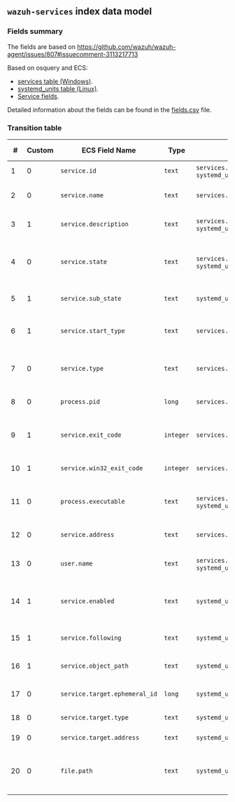 ## `wazuh-services` index data model

### Fields summary

The fields are based on https://github.com/wazuh/wazuh-agent/issues/807#issuecomment-3113217713

Based on osquery and ECS:

- [services table (Windows)](https://osquery.io/schema/5.16.0/#services).
- [systemd_units table (Linux)](https://osquery.io/schema/5.16.0/#systemd_units).
- [Service fields](https://www.elastic.co/docs/reference/ecs/ecs-service).

Detailed information about the fields can be found in the [fields.csv](fields.csv) file.

### Transition table

| #   | Custom | ECS Field Name                | Type      | Source                                               | OS Availability | Description                                              |
| --- | ------ | ----------------------------- | --------- | ---------------------------------------------------- | --------------- | -------------------------------------------------------- |
| 1   | 0      | `service.id`                  | `text`    | `services.name` / `systemd_units.id`                 | Windows / Linux | Service or unit name                                     |
| 2   | 0      | `service.name`                | `text`    | `services.display_name`                              | Windows         | Display name of the service                              |
| 3   | 1      | `service.description`         | `text`    | `services.description` / `systemd_units.description` | Windows / Linux | Description of the service/unit                          |
| 4   | 0      | `service.state`               | `text`    | `services.status` / `systemd_units.active_state`     | Windows / Linux | Current state: `RUNNING`, `STOPPED`, `active`, etc.      |
| 5   | 1      | `service.sub_state`           | `text`    | `systemd_units.sub_state`                            | Linux           | Low-level `systemd` substate                             |
| 6   | 1      | `service.start_type`          | `text`    | `services.start_type`                                | Windows         | Start type: `AUTO_START`, `DEMAND_START`, etc.           |
| 7   | 0      | `service.type`                | `text`    | `services.service_type`                              | Windows         | Type of service: `OWN_PROCESS`, etc.                     |
| 8   | 0      | `process.pid`                 | `long`    | `services.pid`                                       | Windows         | Process ID of the running service                        |
| 9   | 1      | `service.exit_code`           | `integer` | `services.service_exit_code`                         | Windows         | Service-specific exit code on failure                    |
| 10  | 1      | `service.win32_exit_code`     | `integer` | `services.win32_exit_code`                           | Windows         | Win32 exit code on start/stop                            |
| 11  | 0      | `process.executable`          | `text`    | `services.path` / `systemd_units.fragment_path`      | Windows / Linux | Path to the service executable or unit file              |
| 12  | 0      | `service.address`             | `text`    | `services.module_path`                               | Windows         | Path to the service DLL (ServiceDll)                     |
| 13  | 0      | `user.name`                   | `text`    | `services.user_account` / `systemd_units.user`       | Windows / Linux | User account running the service                         |
| 14  | 1      | `service.enabled`             | `text`    | `systemd_units.unit_file_state`                      | Linux           | Whether the unit is enabled: `enabled`, `disabled`, etc. |
| 15  | 1      | `service.following`           | `text`    | `systemd_units.following`                            | Linux           | Unit followed by this unit in `systemd`                  |
| 16  | 1      | `service.object_path`         | `text`    | `systemd_units.object_path`                          | Linux           | D-Bus object path of the unit                            |
| 17  | 0      | `service.target.ephemeral_id` | `long`    | `systemd_units.job_id`                               | Linux           | Job ID assigned by `systemd`                             |
| 18  | 0      | `service.target.type`         | `text`    | `systemd_units.job_type`                             | Linux           | Type of systemd job                                      |
| 19  | 0      | `service.target.address`      | `text`    | `systemd_units.job_path`                             | Linux           | Path to job object                                       |
| 20  | 0      | `file.path`                   | `text`    | `systemd_units.source_path`                          | Linux           | Path to the generated unit configuration file            |
